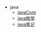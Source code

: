 * java
  * [javaCore](java/javaCore.md/)
  * [java枚举](java/java枚举.md/)
  * [java笔记](java/java笔记.md/)